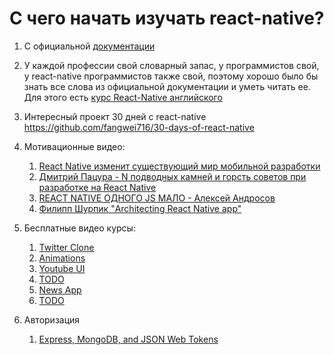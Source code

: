 # C чего начать изучать react-native?

1. С официальной [документации](https://facebook.github.io/react-native/docs/getting-started.html)
2. У каждой профессии свой словарный запас, у программистов свой, у react-native программистов также свой, поэтому хорошо было бы знать все слова из официальной документации и уметь читать ее. Для этого есть [курс React-Native английского](www.memrise.com/course/1450006/react-react-native/)
3. Интересный проект 30 дней с react-native  https://github.com/fangwei716/30-days-of-react-native
4. Мотивационные видео:
    1. [React Native изменит существующий мир мобильной разработки](https://www.youtube.com/watch?v=Fdi6YcmBVG8&t=9s)
    2. [Дмитрий Пацура - N подводных камней и горсть советов при разработке на React Native](https://youtu.be/qehnKIu30mY) 
    3. [REACT NATIVE ОДНОГО JS МАЛО - Алексей Андросов](https://www.youtube.com/watch?v=RwTmWpZ0MyA)
    4. [Филипп Шурпик "Architecting React Native app"](https://www.youtube.com/watch?v=3MmwAW1VnGo)

5. Бесплатные видео курсы:
    1. [Twitter Clone](https://github.com/react-native-village/react-native-video-tutorial)
    4. [Animations](https://www.youtube.com/watch?v=XKgfszmI1bk)
    5. [Youtube UI](https://www.youtube.com/watch?v=LdKtugH-sb8)
    6. [TODO](https://www.youtube.com/watch?v=xb8uTN3qiUI)
    7. [News App](https://www.youtube.com/watch?v=8id-MphYTAo)
    8. [TODO](https://www.youtube.com/watch?v=AV41HahZEpU)
    
 6. Авторизация 
    1. [Express, MongoDB, and JSON Web Tokens](https://medium.com/handlebar-labs/graphql-authentication-with-react-native-apollo-part-1-2-9613aacd80b3)
